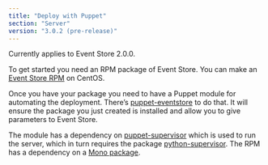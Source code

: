 ```yaml
---
title: "Deploy with Puppet"
section: "Server"
version: "3.0.2 (pre-release)"
---
```


<span class="note--warning">
Currently applies to Event Store 2.0.0.
</span>

To get started you need an RPM package of Event Store. You can make an [Event Store RPM](https://github.com/haf/fpm-recipes/tree/master/eventstore) on CentOS.

Once you have your package you need to have a Puppet module for automating the deployment. There’s [puppet-eventstore](https://github.com/haf/puppet-eventstore) to do that. It will ensure the package you just created is installed and allow you to give parameters to Event Store.

The module has a dependency on [puppet-supervisor](https://github.com/haf/puppet-supervisor) which is used to run the server, which in turn requires the package [python-supervisor](https://github.com/haf/fpm-recipes/tree/master/python-supervisor). The RPM has a dependency on a [Mono package](https://github.com/haf/fpm-recipes/tree/master/mono).